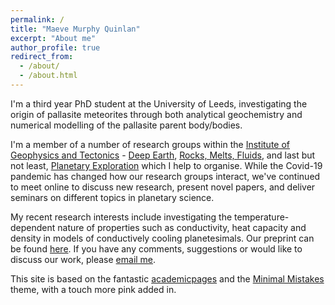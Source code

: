 ```yaml
---
permalink: /
title: "Maeve Murphy Quinlan"
excerpt: "About me"
author_profile: true
redirect_from: 
  - /about/
  - /about.html
---
```

I'm a third year PhD student at the University of Leeds, investigating the origin of pallasite meteorites through both analytical geochemistry and numerical modelling of the pallasite parent body/bodies. 

I'm a member of a number of research groups within the [Institute of Geophysics and Tectonics](https://environment.leeds.ac.uk/institute-geophysics-tectonics) - [Deep Earth](https://environment.leeds.ac.uk/institute-geophysics-tectonics/doc/deep-earth), [Rocks, Melts, Fluids](https://environment.leeds.ac.uk/institute-geophysics-tectonics/doc/rocks-melts-fluids-1), and last but not least, [Planetary Exploration](https://environment.leeds.ac.uk/institute-applied-geoscience/doc/planetary-exploration-1) which I help to organise. While the Covid-19 pandemic has changed how our research groups interact, we've continued to meet online to discuss new research, present novel papers, and deliver seminars on different topics in planetary science.

My recent research interests include investigating the temperature-dependent nature of properties such as conductivity, heat capacity and density in models of conductively cooling planetesimals. Our preprint can be found [here](https://www.essoar.org/doi/abs/10.1002/essoar.10504913.1). If you have any comments, suggestions or would like to discuss our work, please [email me](mailto:eememq@leeds.ac.uk).

This site is based on the fantastic [academicpages](https://academicpages.github.io/markdown/) and the [Minimal Mistakes](https://mmistakes.github.io/minimal-mistakes/docs/configuration/) theme, with a touch more pink added in.
